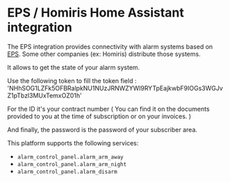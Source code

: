 # EPS / Homiris Home Assistant integration

The EPS integration provides connectivity with alarm systems based on [EPS](https://www.eps.fr/). Some other companies (ex: Homiris) distribute those systems.

It allows to get the state of your alarm system.

Use the following token to fill the token field : 'NHhSOG1LZFk5OFBRalpkNU1NUzJRNWZYWl9RYTpEajkwbF9IOGs3WGJvZ1pTbzl3MUxTemxOZ01h'

For the ID it's your contract number ( You can find it on the documents provided to you at the time of subscription or on your invoices. )

And finally, the password is the password of your subscriber area.

This platform supports the following services:

- `alarm_control_panel.alarm_arm_away`
- `alarm_control_panel.alarm_arm_night`
- `alarm_control_panel.alarm_disarm`
